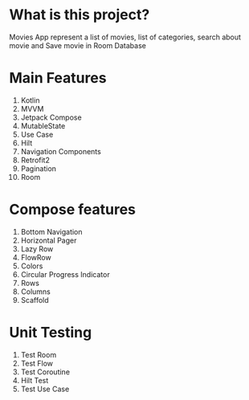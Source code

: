 # What is this project?

Movies App represent a list of movies, list of categories, search about movie and Save movie in Room Database

# Main Features
1. Kotlin
2. MVVM
3. Jetpack Compose
4. MutableState
5. Use Case
6. Hilt
7. Navigation Components
8. Retrofit2
9. Pagination
10. Room

# Compose features

1. Bottom Navigation
2. Horizontal Pager
3. Lazy Row
4. FlowRow
5. Colors
6. Circular Progress Indicator
7. Rows
8. Columns
9. Scaffold

# Unit Testing

1. Test Room
2. Test Flow
3. Test Coroutine 
4. Hilt Test
5. Test Use Case

